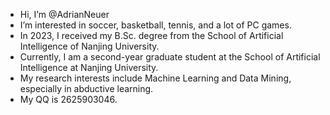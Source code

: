 - Hi, I’m @AdrianNeuer
- I’m interested in soccer, basketball, tennis, and a lot of PC games.
- In 2023, I received my B.Sc. degree from the School of Artificial Intelligence of Nanjing University.
- Currently, I am a second-year graduate student at the School of Artificial Intelligence at Nanjing University.
- My research interests include Machine Learning and Data Mining, especially in abductive learning.
- My QQ is 2625903046.

<!---
AdrianNeuer/AdrianNeuer is a ✨ special ✨ repository because its `README.md` (this file) appears on your GitHub profile.
You can click the Preview link to take a look at your changes.
--->
